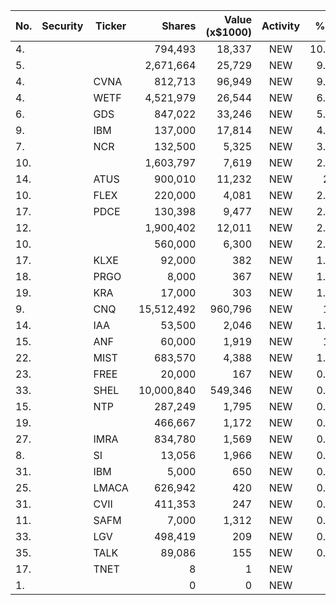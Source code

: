 No. | Security | Ticker | Shares | Value (x$1000) | Activity | % Port
|--- | --- | --- | ---:| ---:|:---:| ---:|
 4.|||794,493|18,337|NEW|10.58%|rel="bookmark"></a>
5.|||2,671,664|25,729|NEW|9.38%|rel="bookmark"></a>
4.||CVNA</a>|812,713|96,949|NEW|9.07%|<a href=rel="bookmark"></a>
4.||WETF</a>|4,521,979|26,544|NEW|6.15%|<a href=rel="bookmark"></a>
6.||GDS</a>|847,022|33,246|NEW|5.78%|<a href=rel="bookmark"></a>
9.||IBM</a>|137,000|17,814|NEW|4.13%|<a href=rel="bookmark"></a>
7.||NCR</a>|132,500|5,325|NEW|3.07%|<a href=rel="bookmark"></a>
10.|||1,603,797|7,619|NEW|2.77%|rel="bookmark"></a>
14.||ATUS</a>|900,010|11,232|NEW|2.6%|<a href=rel="bookmark"></a>
10.||FLEX</a>|220,000|4,081|NEW|2.35%|<a href=rel="bookmark"></a>
17.||PDCE</a>|130,398|9,477|NEW|2.19%|<a href=rel="bookmark"></a>
12.|||1,900,402|12,011|NEW|2.08%|rel="bookmark"></a>
10.|||560,000|6,300|NEW|2.05%|rel="bookmark"></a>
17.||KLXE</a>|92,000|382|NEW|1.81%|<a href=rel="bookmark"></a>
18.||PRGO</a>|8,000|367|NEW|1.74%|<a href=rel="bookmark"></a>
19.||KRA</a>|17,000|303|NEW|1.44%|<a href=rel="bookmark"></a>
9.||CNQ</a>|15,512,492|960,796|NEW|1.2%|<a href=rel="bookmark"></a>
14.||IAA</a>|53,500|2,046|NEW|1.18%|<a href=rel="bookmark"></a>
15.||ANF</a>|60,000|1,919|NEW|1.1%|<a href=rel="bookmark"></a>
22.||MIST</a>|683,570|4,388|NEW|1.01%|<a href=rel="bookmark"></a>
23.||FREE</a>|20,000|167|NEW|0.79%|<a href=rel="bookmark"></a>
33.||SHEL</a>|10,000,840|549,346|NEW|0.68%|<a href=rel="bookmark"></a>
15.||NTP</a>|287,249|1,795|NEW|0.58%|<a href=rel="bookmark"></a>
19.|||466,667|1,172|NEW|0.38%|rel="bookmark"></a>
27.||IMRA</a>|834,780|1,569|NEW|0.36%|<a href=rel="bookmark"></a>
8.||SI</a>|13,056|1,966|NEW|0.18%|<a href=rel="bookmark"></a>
31.||IBM</a>|5,000|650|NEW|0.15%|<a href=rel="bookmark"></a>
25.||LMACA</a>|626,942|420|NEW|0.13%|<a href=rel="bookmark"></a>
31.||CVII</a>|411,353|247|NEW|0.08%|<a href=rel="bookmark"></a>
11.||SAFM</a>|7,000|1,312|NEW|0.07%|<a href=rel="bookmark"></a>
33.||LGV</a>|498,419|209|NEW|0.06%|<a href=rel="bookmark"></a>
35.||TALK</a>|89,086|155|NEW|0.05%|<a href=rel="bookmark"></a>
17.||TNET</a>|8|1|NEW|0%|<a href=rel="bookmark"></a>
1.|||0|0|NEW|0%|rel="bookmark"></a>
